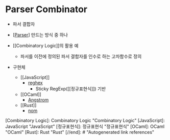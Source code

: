 # Parser Combinator

- 파서 결합자

- [[Parser]] 만드는 방식 중 하나

- [[Combinatory Logic]]의 활용 예
  - 파서를 이전에 정의된 파서 결합자를 인수로 하는 고차함수로 정의

- 구현체
  - [[JavaScript]]
    - [reghex](https://github.com/kitten/reghex)
      - Sticky RegExp([[정규표현식]]) 기반
  - [[OCaml]]
    - [Angstrom](https://github.com/inhabitedtype/angstrom)
  - [[Rust]]
    - [nom](https://github.com/Geal/nom)

[//begin]: # "Autogenerated link references for markdown compatibility"
[Parser]: Parser "Parser"
[Combinatory Logic]: Combinatory Logic "Combinatory Logic"
[JavaScript]: JavaScript "JavaScript"
[정규표현식]: 정규표현식 "정규표현식"
[OCaml]: OCaml "OCaml"
[Rust]: Rust "Rust"
[//end]: # "Autogenerated link references"